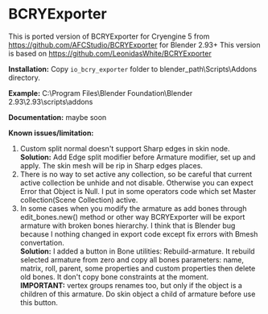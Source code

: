 # BCRYExporter
This is ported version of BCRYExporter for Cryengine 5 from https://github.com/AFCStudio/BCRYExporter for Blender 2.93+
This version is based on https://github.com/LeonidasWhite/BCRYExporter
 
<b>Installation:</b>
Copy `io_bcry_exporter` folder to blender_path\Scripts\Addons directory.

<b>Example:</b> C:\Program Files\Blender Foundation\Blender 2.93\2.93\scripts\addons

<b>Documentation:</b> maybe soon

<b>Known issues/limitation:</b>
1) Custom split normal doesn't support Sharp edges in skin node. <br> <b>Solution:</b> Add Edge split modifier before Armature modifier, set up and apply. The skin mesh will be rip in Sharp edges places.
2) There is no way to set active any collection, so be careful that current active collection be unhide and not disable. Otherwise you can expect Error that Object is Null. I put in some operators code which set Master collection(Scene Collection) active.
3) In some cases when you modify the armature as add bones through edit_bones.new() method or other way BCRYExporter will be export armature with broken bones hierarchy. I think that is Blender bug because I nothing changed in export code except fix errors with Bmesh convertation. <br> <b>Solution:</b> I added a button in Bone utilities: Rebuild-armature. It rebuild selected armature from zero and copy all bones parameters: name, matrix, roll, parent, some properties and custom properties then delete old bones. It don't copy bone constraints at the moment.<br> <b>IMPORTANT:</b> vertex groups renames too, but only if the object is a children of this armature. Do skin object a child of armature before use this button.

